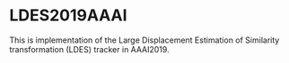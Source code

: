 # LDES2019AAAI
This is implementation of the Large Displacement Estimation of Similarity transformation (LDES) tracker in AAAI2019. 
